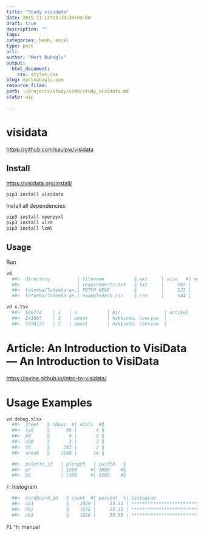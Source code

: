 ```yaml
---
title: "Study visidata"
date: 2019-11-13T13:29:34+03:00 
draft: true
description: ""
tags:
categories: bash, excel
type: post
url:
author: "Mert Nuhoglu"
output:
  html_document:
    css: styles.css
blog: mertnuhoglu.com
resource_files:
path: ~/projects/study/code/study_visidata.md
state: wip

---
```


# visidata

https://github.com/saulpw/visidata

## Install

https://visidata.org/install/

``` bash
pip3 install visidata
``` 

Install all dependencies:

``` bash
pip3 install openpyxl
pip3 install xlrd
pip3 install lxml
``` 


## Usage

Run 

``` bash
vd
  ##>  directory          | filename           ‖ ext     | size   #| modtime     @‖
  ##>                     | requirements.txt   ‖ txt     |     597 |   2019-11-13 ‖
  ##>  tatoeba/Tatoeba-an…| FETCH_HEAD         ‖         |     122 |   2019-07-22 ‖
  ##>  tatoeba/Tatoeba-an…| exampledeck.csv    ‖ csv     |     544 |   2019-05-08 ‖
``` 

``` bash
vd x.tsv
  ##>  580774    | 1   | a           | bir                | artikel            | I'm a man.         | Ben b>
  ##>  241003    | 2   | about       | hakkında, üzerine  |                    | Think about it.    | Bunu …
  ##>  3374177   | 2   | about       | hakkında, üzerine  |                    | I lied about it.   | Onun …
``` 

# Article: An Introduction to VisiData — An Introduction to VisiData

https://jsvine.github.io/intro-to-visidata/

# Usage Examples

``` bash
vd debug.xlsx
  ##>  sheet   ‖ nRows  #| nCols  #‖
  ##>  ly0     ‖      95 |       4 ‖
  ##>  p0      ‖       4 |       3 ‖
  ##>  cb0     ‖       3 |       3 ‖
  ##>  f0      ‖     343 |       2 ‖
  ##>  area0   ‖    1140 |      14 ‖
``` 

``` bash
  ##>  palette_id   | plength   | pwidth   ‖
  ##>  p7           | 1200     #| 1000    #‖
  ##>  p8           | 1300     #| 1200    #‖
``` 

`F`: histogram

``` bash
  ##>  cardboard_id   ‖ count  #| percent  %| histogram                                         ~‖
  ##>  cb1            ‖    1020 |     33.33 | ************************************************** ‖
  ##>  cb2            ‖    1020 |     33.33 | ************************************************** ‖
  ##>  cb3            ‖    1020 |     33.33 | ************************************************** ‖
``` 

`F1` `^h`: manual
